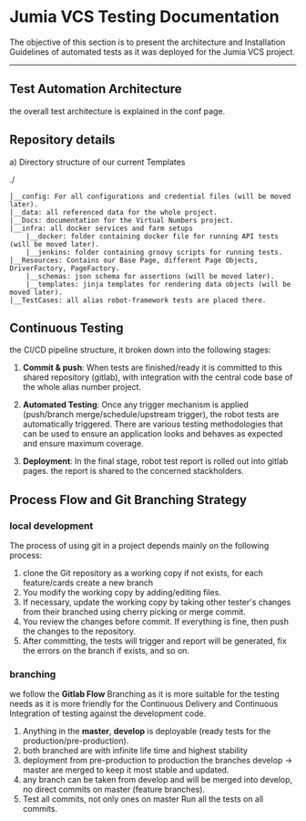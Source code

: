 # Jumia VCS Testing Documentation

The objective of this section is to present the architecture and Installation Guidelines of automated tests as it was deployed for the Jumia VCS project.

--------------------
## Test Automation Architecture
the overall test architecture is explained in the conf page.


## Repository details

a) Directory structure of our current Templates

   ./

	|__config: For all configurations and credential files (will be moved later).
	|__data: all referenced data for the whole project.
	|__Docs: documentation for the Virtual Numbers project.
	|__infra: all docker services and farm setups
    	|__docker: folder containing docker file for running API tests (will be moved later).
        |__jenkins: folder containing groovy scripts for running tests.
	|__Resources: Contains our Base Page, different Page Objects, DriverFactory, PageFactory.
    	|__schemas: json schema for assertions (will be moved later).
    	|__templates: jinja templates for rendering data objects (will be moved later).
	|__TestCases: all alias robot-framework tests are placed there.

## Continuous Testing

the CI/CD pipeline structure, it broken down into the following stages:

1. **Commit & push**: When tests are finished/ready it is committed to this shared repository (gitlab), with integration with the central code base of the whole alias number project.

2. **Automated Testing**: Once any trigger mechanism is applied (push/branch merge/schedule/upstream trigger), the robot tests are automatically triggered. There are various testing methodologies that can be used to ensure an application looks and behaves as expected and ensure maximum coverage. 

3. **Deployment**: In the final stage, robot test report is rolled out into gitlab pages. the report is shared to the concerned stackholders.


## Process Flow and Git Branching Strategy

### local development
The process of using git in a project depends mainly on the following process:
1. clone the Git repository as a working copy if not exists, for each feature/cards create a new branch
2. You modify the working copy by adding/editing files.
3. If necessary, update the working copy by taking other tester's changes from their branched using cherry picking or merge commit.
4. You review the changes before commit. If everything is fine, then push the changes to the repository.
5. After committing, the tests will trigger and report will be generated, fix the errors on the branch if exists, and so on.


### branching
we follow the **Gitlab Flow** Branching as it is more suitable for the testing needs as it is more friendly for the Continuous Delivery and Continuous Integration of testing against the development code.

1. Anything in the **master**, **develop** is deployable (ready tests for the production/pre-production).
2. both branched are with infinite life time and highest stability
3. deployment from pre-production to production the branches develop -> master are merged to keep it most stable and updated.
4. any branch can be taken from develop and will be merged into develop, no direct commits on master (feature branches).
5. Test all commits, not only ones on master Run all the tests on all commits.

